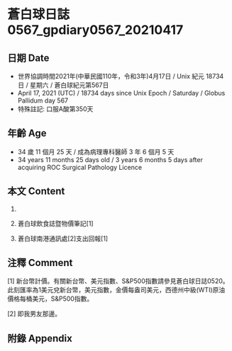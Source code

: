 [_metadata_:encoding]: - "utf-8"
[_metadata_:language]: - "zh-Hant-TW"
[_metadata_:fileformat]: - "markdown"
[_metadata_:MIME_type]: - "text/plain"
[_metadata_:markdown_version]: - "commonmark version 0.29"
[_metadata_:markdown_spec]: - "https://spec.commonmark.org/0.29/"

# 蒼白球日誌0567_gpdiary0567_20210417 #

## 日期 Date ##

* 世界協調時間2021年(中華民國110年，令和3年)4月17日 / Unix 紀元 18734 日 / 星期六 / 蒼白球紀元第567日
* April 17, 2021 (UTC) / 18734 days since Unix Epoch / Saturday / Globus Pallidum day 567
* 特殊註記: 口服A酸第350天

## 年齡 Age ##

* 34 歲 11 個月 25 天 / 成為病理專科醫師 3 年 6 個月 5 天
* 34 years 11 months 25 days old / 3 years 6 months 5 days after acquiring ROC Surgical Pathology Licence

## 本文 Content ##

1. 

    
2. 蒼白球飲食誌暨物價筆記[1]

    
3. 蒼白球南港通訊處[2]支出回報[1]

    

## 注釋 Comment ##

[1] 新台幣計價。有關新台幣、美元指數、S&P500指數請參見蒼白球日誌0520。此刻匯率為1美元兌新台幣，美元指數，金價每盎司美元，西德州中級(WTI)原油價格每桶美元，S&P500指數。


[2] 即我男友那邊。



## 附錄 Appendix ##

